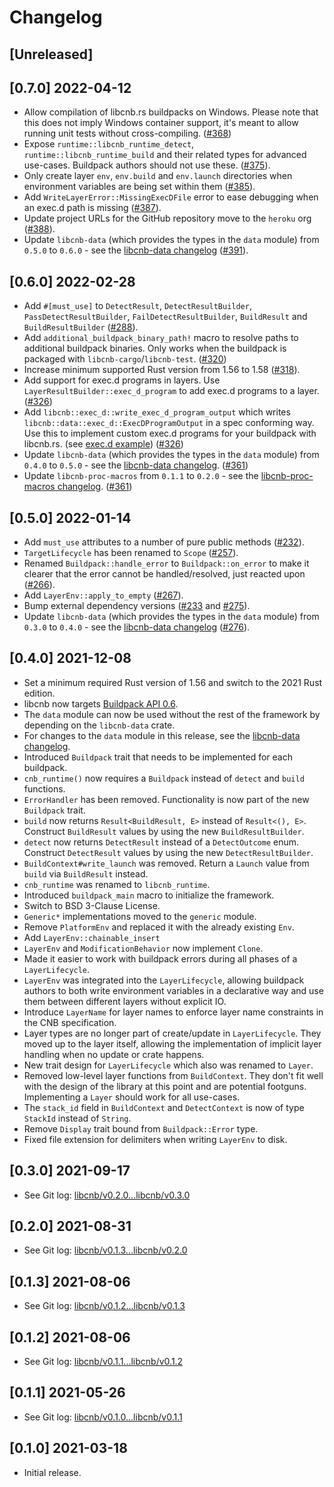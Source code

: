 # Changelog

## [Unreleased]

## [0.7.0] 2022-04-12

- Allow compilation of libcnb.rs buildpacks on Windows. Please note that this does not imply Windows container support, it's meant to allow running unit tests without cross-compiling. ([#368](https://github.com/heroku/libcnb.rs/pull/368))
- Expose `runtime::libcnb_runtime_detect`, `runtime::libcnb_runtime_build` and their related types for advanced use-cases. Buildpack authors should not use these. ([#375](https://github.com/heroku/libcnb.rs/pull/375)).
- Only create layer `env`, `env.build` and `env.launch` directories when environment variables are being set within them ([#385](https://github.com/heroku/libcnb.rs/pull/385)).
- Add `WriteLayerError::MissingExecDFile` error to ease debugging when an exec.d path is missing ([#387](https://github.com/heroku/libcnb.rs/pull/387)).
- Update project URLs for the GitHub repository move to the `heroku` org ([#388](https://github.com/heroku/libcnb.rs/pull/388)).
- Update `libcnb-data` (which provides the types in the `data` module) from `0.5.0` to `0.6.0` - see the [libcnb-data changelog](../libcnb-data/CHANGELOG.md#060-2022-04-12) ([#391](https://github.com/heroku/libcnb.rs/pull/391)).

## [0.6.0] 2022-02-28

- Add `#[must_use]` to `DetectResult`, `DetectResultBuilder`, `PassDetectResultBuilder`, `FailDetectResultBuilder`, `BuildResult` and `BuildResultBuilder` ([#288](https://github.com/heroku/libcnb.rs/pull/288)).
- Add `additional_buildpack_binary_path!` macro to resolve paths to additional buildpack binaries. Only works when the buildpack is packaged with `libcnb-cargo`/`libcnb-test`. ([#320](https://github.com/heroku/libcnb.rs/pull/320))
- Increase minimum supported Rust version from 1.56 to 1.58 ([#318](https://github.com/heroku/libcnb.rs/pull/318)).
- Add support for exec.d programs in layers. Use `LayerResultBuilder::exec_d_program` to add exec.d programs to a layer. ([#326](https://github.com/heroku/libcnb.rs/pull/326))
- Add `libcnb::exec_d::write_exec_d_program_output` which writes `libcnb::data::exec_d::ExecDProgramOutput` in a spec conforming way. Use this to implement custom exec.d programs for your buildpack with libcnb.rs. (see [exec.d example](../examples/execd)) ([#326](https://github.com/heroku/libcnb.rs/pull/326))
- Update `libcnb-data` (which provides the types in the `data` module) from `0.4.0` to `0.5.0` - see the [libcnb-data changelog](../libcnb-data/CHANGELOG.md#050-2022-02-28). ([#361](https://github.com/heroku/libcnb.rs/pull/361))
- Update `libcnb-proc-macros` from `0.1.1` to `0.2.0` - see the [libcnb-proc-macros changelog](../libcnb-proc-macros/CHANGELOG.md#020-2022-02-28). ([#361](https://github.com/heroku/libcnb.rs/pull/361))

## [0.5.0] 2022-01-14

- Add `must_use` attributes to a number of pure public methods ([#232](https://github.com/heroku/libcnb.rs/pull/232)).
- `TargetLifecycle` has been renamed to `Scope` ([#257](https://github.com/heroku/libcnb.rs/pull/257)).
- Renamed `Buildpack::handle_error` to `Buildpack::on_error` to make it clearer that the error cannot be handled/resolved, just reacted upon ([#266](https://github.com/heroku/libcnb.rs/pull/266)).
- Add `LayerEnv::apply_to_empty` ([#267](https://github.com/heroku/libcnb.rs/pull/267)).
- Bump external dependency versions ([#233](https://github.com/heroku/libcnb.rs/pull/233) and [#275](https://github.com/heroku/libcnb.rs/pull/275)).
- Update `libcnb-data` (which provides the types in the `data` module) from `0.3.0` to `0.4.0` - see the [libcnb-data changelog](../libcnb-data/CHANGELOG.md#040-2022-01-14) ([#276](https://github.com/heroku/libcnb.rs/pull/276)).

## [0.4.0] 2021-12-08

- Set a minimum required Rust version of 1.56 and switch to the 2021 Rust edition.
- libcnb now targets [Buildpack API 0.6](https://github.com/buildpacks/spec/releases/tag/buildpack%2Fv0.6).
- The `data` module can now be used without the rest of the framework by depending on the `libcnb-data` crate.
- For changes to the `data` module in this release, see the [libcnb-data changelog](../libcnb-data/CHANGELOG.md#030-2021-12-08).
- Introduced `Buildpack` trait that needs to be implemented for each buildpack.
- `cnb_runtime()` now requires a `Buildpack` instead of `detect` and `build` functions.
- `ErrorHandler` has been removed. Functionality is now part of the new `Buildpack` trait.
- `build` now returns `Result<BuildResult, E>` instead of `Result<(), E>`. Construct `BuildResult` values by using the new `BuildResultBuilder`.
- `detect` now returns `DetectResult` instead of a `DetectOutcome` enum. Construct `DetectResult` values by using the new `DetectResultBuilder`.
- `BuildContext#write_launch` was removed. Return a `Launch` value from `build` via `BuildResult` instead.
- `cnb_runtime` was renamed to `libcnb_runtime`.
- Introduced `buildpack_main` macro to initialize the framework.
- Switch to BSD 3-Clause License.
- `Generic*` implementations moved to the `generic` module.
- Remove `PlatformEnv` and replaced it with the already existing `Env`.
- Add `LayerEnv::chainable_insert`
- `LayerEnv` and `ModificationBehavior` now implement `Clone`.
- Made it easier to work with buildpack errors during all phases of a `LayerLifecycle`.
- `LayerEnv` was integrated into the `LayerLifecycle`, allowing buildpack authors to both write environment variables
  in a declarative way and use them between different layers without explicit IO.
- Introduce `LayerName` for layer names to enforce layer name constraints in the CNB specification.
- Layer types are no longer part of create/update in `LayerLifecycle`. They moved up to the layer itself, allowing the
  implementation of implicit layer handling when no update or crate happens.
- New trait design for `LayerLifecycle` which also was renamed to `Layer`.
- Removed low-level layer functions from `BuildContext`. They don't fit well with the design of the library at this
  point and are potential footguns. Implementing a `Layer` should work for all use-cases.
- The `stack_id` field in `BuildContext` and `DetectContext` is now of type `StackId` instead of `String`.
- Remove `Display` trait bound from `Buildpack::Error` type.
- Fixed file extension for delimiters when writing `LayerEnv` to disk.

## [0.3.0] 2021-09-17

- See Git log: [libcnb/v0.2.0...libcnb/v0.3.0](https://github.com/heroku/libcnb.rs/compare/libcnb/v0.2.0...libcnb/v0.3.0)

## [0.2.0] 2021-08-31

- See Git log: [libcnb/v0.1.3...libcnb/v0.2.0](https://github.com/heroku/libcnb.rs/compare/libcnb/v0.1.3...libcnb/v0.2.0)

## [0.1.3] 2021-08-06

- See Git log: [libcnb/v0.1.2...libcnb/v0.1.3](https://github.com/heroku/libcnb.rs/compare/libcnb/v0.1.2...libcnb/v0.1.3)

## [0.1.2] 2021-08-06

- See Git log: [libcnb/v0.1.1...libcnb/v0.1.2](https://github.com/heroku/libcnb.rs/compare/libcnb/v0.1.1...libcnb/v0.1.2)

## [0.1.1] 2021-05-26

- See Git log: [libcnb/v0.1.0...libcnb/v0.1.1](https://github.com/heroku/libcnb.rs/compare/libcnb/v0.1.0...libcnb/v0.1.1)

## [0.1.0] 2021-03-18

- Initial release.
